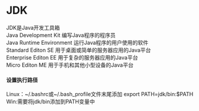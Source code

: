 # JDK
JDK是Java开发工具箱  
Java Development Kit  编写Java程序的程序员  
Java Runtime Environment 运行Java程序的用户使用的软件  
Standard Editon SE 用于桌面或简单的服务器应用的Java平台  
Enterprise Editon EE 用于复杂的服务器应用的Java平台  
Micro Editon ME 用于手机和其他小型设备的Java平台

#### 设置执行路径
Linux：~/.bashrc或~/.bash_profile文件末尾添加 export PATH=jdk/bin:$PATH  
Win:需要将jdk/bin添加到PATH变量中
